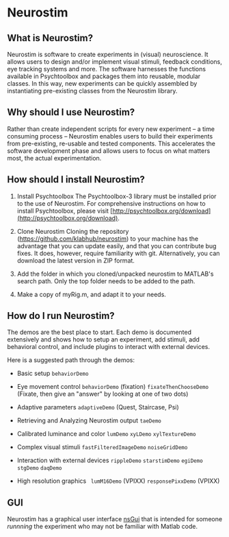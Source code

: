 # Neurostim 

## What is Neurostim? 

Neurostim is software to create experiments in (visual) neuroscience. It allows users to design and/or implement visual stimuli, feedback conditions, eye tracking systems and more.  The software harnesses the functions available in Psychtoolbox and packages them into reusable, modular classes. In this way, new experiments can be quickly assembled by instantiating pre-existing classes from the Neurostim library. 

## Why should I use Neurostim? 

Rather than create independent scripts for every new experiment – a time consuming process – Neurostim enables users to build their experiments from pre-existing, re-usable and tested components. This accelerates the software development phase and allows users to focus on what matters most, the actual experimentation.  

## How should I install Neurostim?

1. Install Psychtoolbox
The Psychtoolbox-3 library must be installed prior to the use of Neurostim. For 
comprehensive instructions on how to install Psychtoolbox, please visit 
[http://psychtoolbox.org/download](http://psychtoolbox.org/download).

2. Clone Neurostim
Cloning the repository (https://github.com/klabhub/neurostim) to your machine
has the advantage that you can update easily, and that you can contribute bug fixes. It does, however, require familiarity with git. Alternatively, you can download the latest version in ZIP format.

3. Add the folder in which you cloned/unpacked neurostim to
MATLAB's search path. Only the top folder needs to be added to the path. 
4. Make a copy of myRig.m, and adapt it to your  needs.

## How do I run Neurostim?

The demos are the best place to start. Each demo is documented extensively and shows how to setup an  experiment, add stimuli, add behavioral control, and include plugins to interact with external devices. 

Here is a suggested path through the demos:

* Basic setup 
`behaviorDemo`

* Eye movement control
`behaviorDemo`  (fixation)
`fixateThenChooseDemo`  (Fixate, then give an "answer" by looking at one of two dots)

* Adaptive parameters
`adaptiveDemo`  (Quest, Staircase, Psi)

* Retrieving and Analyzing Neurostim output
`taeDemo` 

* Calibrated luminance and color
`lumDemo` 
`xyLDemo`
`xylTextureDemo`

* Complex visual stimuli
`fastFilteredImageDemo`
`noiseGridDemo`

* Interaction with external devices 
`rippleDemo`
`starstimDemo`
`egiDemo`
`stgDemo`
`daqDemo`

* High resolution graphics
` lumM16Demo`  (VPIXX)
`responsePixxDemo` (VPIXX)

## GUI
Neurostim has a graphical user interface [nsGui](nsGui.html) that is intended for someone _runnning_ the experiment who may not be familiar with Matlab code. 

